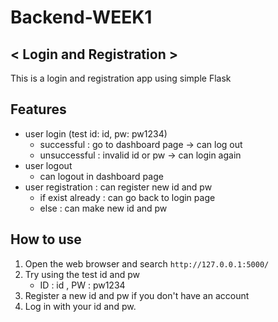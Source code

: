 # Backend-WEEK1

## < Login and Registration >

This is a login and registration app using simple Flask

## Features

- user login (test id: id, pw: pw1234)
  - successful : go to dashboard page -> can log out
  - unsuccessful : invalid id or pw -> can login again
- user logout 
  - can logout in dashboard page
- user registration : can register new id and pw
  - if exist already : can go back to login page
  - else : can make new id and pw

## How to use
1. Open the web browser and search `http://127.0.0.1:5000/`
2. Try using the test id and pw
   - ID : id , PW : pw1234
3. Register a new id and pw if you don't have an account
4. Log in with your id and pw. 
